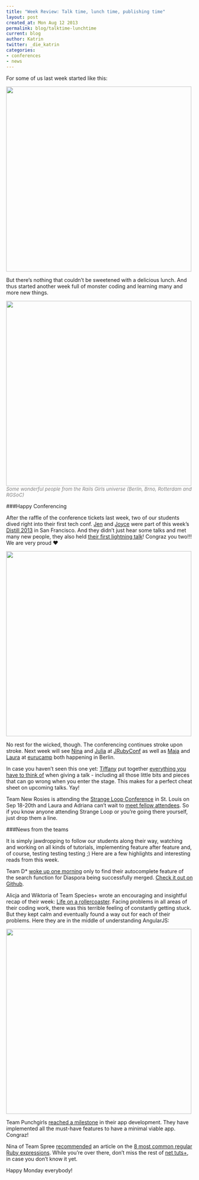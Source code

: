 ```yaml
---
title: "Week Review: Talk time, lunch time, publishing time"
layout: post
created_at: Mon Aug 12 2013
permalink: blog/talktime-lunchtime
current: blog
author: Katrin
twitter: _die_katrin
categories:
- conferences
- news
---
```



For some of us last week started like this:

<img src="http://www.kaputtmutterfischwerk.de/wp-content/uploads/2013/08/tumblr_mqjzp8idTr1rn7bzro1_400.gif" width="500">

But there’s nothing that couldn’t be sweetened with a delicious lunch. And thus started another week full of monster coding and learning many and more new things. 

<img src="https://f.cloud.github.com/assets/1711357/946049/16a70bf6-0326-11e3-8861-0f4a6add5fdb.jpg" width="500">
<br>
<font color="grey" size="2px"><i>Some wonderful people from the Rails Girls universe (Berlin, Brno, Rotterdam and RGSoC)</i>
</font>

###Happy Conferencing

After the raffle of the conference tickets last week, two of our students dived right into their first tech conf. 
[Jen](https://twitter.com/jendiamond) and [Joyce](https://twitter.com/joyicecloud) were part of this week’s [Distill 2013](http://distill.engineyard.com) in San Francisco. And they didn’t just hear some talks and met many new people, they also held [their first lightning talk](https://twitter.com/jlsuttles/status/365657514483793921/)! Congraz you two!!! We are very proud &hearts;

<img src="https://f.cloud.github.com/assets/1711357/946290/6063865a-032d-11e3-813d-0079d36a0673.jpg" width="500">


No rest for the wicked, though. The conferencing continues stroke upon stroke. Next week will see [Nina](https://twitter.com/ninabreznik) and [Julia](https://twitter.com/juliaguar) at [JRubyConf](http://2013.jrubyconf.eu) as well as 
[Maja](https://twitter.com/majakomel) and [Laura](https://twitter.com/laurawadden) at [eurucamp](http://2013.eurucamp.org) both happening in Berlin. 

In case you haven’t seen this one yet: [Tiffany](https://twitter.com/theophani) put together [everything you have to think of](http://railsgirlssummerofcode.org/blog/talk/) when giving a talk - including all those little bits and pieces that can go wrong when you enter the stage. This makes for a perfect cheat sheet on upcoming talks. Yay!


Team New Rosies is attending the [Strange Loop Conference](https://thestrangeloop.com) in St. Louis on Sep 18-20th and Laura and Adriana can’t wait to [meet fellow attendees](http://newrosies.tumblr.com/post/57672769089/holiday). So if you know anyone attending Strange Loop or you’re going there yourself, just drop them a line. 

###News from the teams

It is simply jawdropping to follow our students along their way, watching and working on all kinds of tutorials, implementing feature after feature and, of course, testing testing testing ;) Here are a few highlights and interesting reads from this week.

Team D\* [woke up one morning](https://twitter.com/carolina/status/365069323011760128) only to find their autocomplete feature of the search function for Diaspora being successfully merged. [Check it out on Github](https://github.com/diaspora/diaspora/pull/4335).

Alicja and Wiktoria of Team Species\+ wrote an encouraging and insightful recap of their week: 
[Life on a rollercoaster](http://dalach.blogspot.de/2013/08/life-on-rollercoster.html). Facing problems in all areas of their coding work, there was this terrible feeling of constantly getting stuck. But they kept calm and eventually found a way out for each of their problems. Here they are in the middle of understanding AngularJS:

<img src="http://4.bp.blogspot.com/-mB7cCcThsz0/UgJCPSFSykI/AAAAAAAACIQ/J_UHse2yexU/s1600/rgsoc33.jpg" width="500">

Team Punchgirls [reached a milestone](http://punchgirls.wordpress.com/2013/08/06/developer-youve-got-an-e-mail/) in their app development. They have implemented all the must-have features to have a minimal viable app. Congraz! 

Nina of Team Spree [recommended](https://twitter.com/ninabreznik/status/365429729383288832) an article on the [8 most common regular Ruby expressions](http://net.tutsplus.com/tutorials/other/8-regular-expressions-you-should-know/). While you’re over there, don’t miss the rest of [net tuts+](http://net.tutsplus.com/), in case you don’t know it yet.



Happy Monday everybody!







